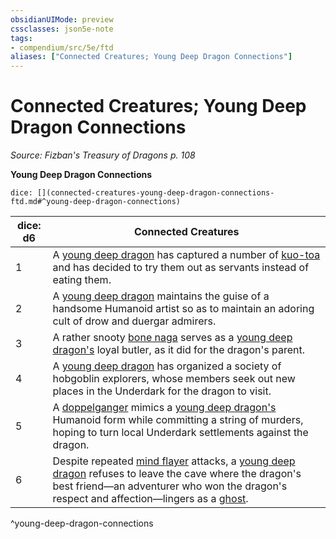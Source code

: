 ```yaml
---
obsidianUIMode: preview
cssclasses: json5e-note
tags:
- compendium/src/5e/ftd
aliases: ["Connected Creatures; Young Deep Dragon Connections"]
---
```

# Connected Creatures; Young Deep Dragon Connections
*Source: Fizban's Treasury of Dragons p. 108* 

**Young Deep Dragon Connections**

`dice: [](connected-creatures-young-deep-dragon-connections-ftd.md#^young-deep-dragon-connections)`

| dice: d6 | Connected Creatures |
|----------|---------------------|
| 1 | A [young deep dragon](2-Mechanics/CLI/bestiary/dragon/young-deep-dragon-ftd.md) has captured a number of [kuo-toa](2-Mechanics/CLI/bestiary/humanoid/kuo-toa.md) and has decided to try them out as servants instead of eating them. |
| 2 | A [young deep dragon](2-Mechanics/CLI/bestiary/dragon/young-deep-dragon-ftd.md) maintains the guise of a handsome Humanoid artist so as to maintain an adoring cult of drow and duergar admirers. |
| 3 | A rather snooty [bone naga](2-Mechanics/CLI/bestiary/undead/bone-naga-spirit.md) serves as a [young deep dragon's](2-Mechanics/CLI/bestiary/dragon/young-deep-dragon-ftd.md) loyal butler, as it did for the dragon's parent. |
| 4 | A [young deep dragon](2-Mechanics/CLI/bestiary/dragon/young-deep-dragon-ftd.md) has organized a society of hobgoblin explorers, whose members seek out new places in the Underdark for the dragon to visit. |
| 5 | A [doppelganger](2-Mechanics/CLI/bestiary/monstrosity/doppelganger.md) mimics a [young deep dragon's](2-Mechanics/CLI/bestiary/dragon/young-deep-dragon-ftd.md) Humanoid form while committing a string of murders, hoping to turn local Underdark settlements against the dragon. |
| 6 | Despite repeated [mind flayer](2-Mechanics/CLI/bestiary/aberration/mind-flayer.md) attacks, a [young deep dragon](2-Mechanics/CLI/bestiary/dragon/young-deep-dragon-ftd.md) refuses to leave the cave where the dragon's best friend—an adventurer who won the dragon's respect and affection—lingers as a [ghost](2-Mechanics/CLI/bestiary/undead/ghost.md). |
^young-deep-dragon-connections